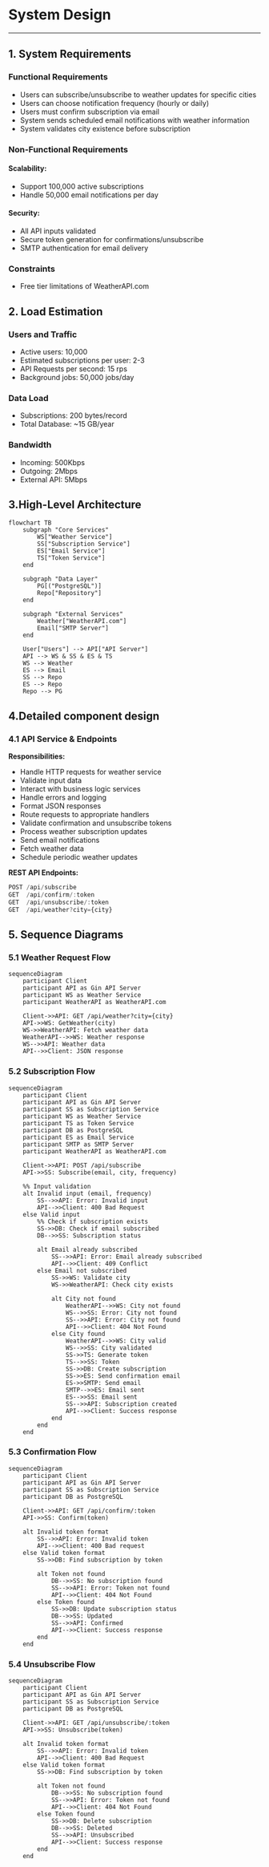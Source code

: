 # System Design 

---

## 1. System Requirements

### Functional Requirements

- Users can subscribe/unsubscribe to weather updates for specific cities
- Users can choose notification frequency (hourly or daily)
- Users must confirm subscription via email
- System sends scheduled email notifications with weather information
- System validates city existence before subscription

### Non-Functional Requirements

#### Scalability:
- Support 100,000 active subscriptions
- Handle 50,000 email notifications per day

#### Security:
- All API inputs validated
- Secure token generation for confirmations/unsubscribe
- SMTP authentication for email delivery

### Constraints
- Free tier limitations of WeatherAPI.com

## 2. Load Estimation

### Users and Traffic

- Active users: 10,000
- Estimated subscriptions per user: 2-3
- API Requests per second: 15 rps
- Background jobs: 50,000 jobs/day

### Data Load

- Subscriptions: 200 bytes/record
- Total Database: ~15 GB/year

### Bandwidth

- Incoming: 500Kbps
- Outgoing: 2Mbps
- External API: 5Mbps


## 3.High-Level Architecture

```mermaid
flowchart TB
    subgraph "Core Services"
        WS["Weather Service"]
        SS["Subscription Service"]
        ES["Email Service"]
        TS["Token Service"]
    end

    subgraph "Data Layer"
        PG[("PostgreSQL")]
        Repo["Repository"]
    end

    subgraph "External Services"
        Weather["WeatherAPI.com"]
        Email["SMTP Server"]
    end

    User["Users"] --> API["API Server"]
    API --> WS & SS & ES & TS
    WS --> Weather
    ES --> Email
    SS --> Repo
    ES --> Repo
    Repo --> PG
```

## 4.Detailed component design
### 4.1 API Service & Endpoints

**Responsibilities:**

- Handle HTTP requests for weather service
- Validate input data
- Interact with business logic services
- Handle errors and logging
- Format JSON responses
- Route requests to appropriate handlers
- Validate confirmation and unsubscribe tokens
- Process weather subscription updates
- Send email notifications
- Fetch weather data
- Schedule periodic weather updates

**REST API Endpoints:**

```typescript
POST /api/subscribe
GET  /api/confirm/:token
GET  /api/unsubscribe/:token
GET  /api/weather?city={city}
```

## 5. Sequence Diagrams

### 5.1 Weather Request Flow
```mermaid
sequenceDiagram
    participant Client
    participant API as Gin API Server
    participant WS as Weather Service
    participant WeatherAPI as WeatherAPI.com

    Client->>API: GET /api/weather?city={city}
    API->>WS: GetWeather(city)
    WS->>WeatherAPI: Fetch weather data
    WeatherAPI-->>WS: Weather response
    WS-->>API: Weather data
    API-->>Client: JSON response
```

### 5.2 Subscription Flow
```mermaid
sequenceDiagram
    participant Client
    participant API as Gin API Server
    participant SS as Subscription Service
    participant WS as Weather Service
    participant TS as Token Service
    participant DB as PostgreSQL
    participant ES as Email Service
    participant SMTP as SMTP Server
    participant WeatherAPI as WeatherAPI.com

    Client->>API: POST /api/subscribe
    API->>SS: Subscribe(email, city, frequency)
    
    %% Input validation
    alt Invalid input (email, frequency)
        SS-->>API: Error: Invalid input
        API-->>Client: 400 Bad Request
    else Valid input
        %% Check if subscription exists
        SS->>DB: Check if email subscribed
        DB-->>SS: Subscription status
        
        alt Email already subscribed
            SS-->>API: Error: Email already subscribed
            API-->>Client: 409 Conflict
        else Email not subscribed
            SS->>WS: Validate city
            WS->>WeatherAPI: Check city exists
            
            alt City not found
                WeatherAPI-->>WS: City not found
                WS-->>SS: Error: City not found
                SS-->>API: Error: City not found
                API-->>Client: 404 Not Found
            else City found
                WeatherAPI-->>WS: City valid
                WS-->>SS: City validated
                SS->>TS: Generate token
                TS-->>SS: Token
                SS->>DB: Create subscription
                SS->>ES: Send confirmation email
                ES->>SMTP: Send email
                SMTP-->>ES: Email sent
                ES-->>SS: Email sent
                SS-->>API: Subscription created
                API-->>Client: Success response
            end
        end
    end
```

### 5.3 Confirmation Flow
```mermaid
sequenceDiagram
    participant Client
    participant API as Gin API Server
    participant SS as Subscription Service
    participant DB as PostgreSQL

    Client->>API: GET /api/confirm/:token
    API->>SS: Confirm(token)
    
    alt Invalid token format
        SS-->>API: Error: Invalid token
        API-->>Client: 400 Bad request
    else Valid token format
        SS->>DB: Find subscription by token
        
        alt Token not found
            DB-->>SS: No subscription found
            SS-->>API: Error: Token not found
            API-->>Client: 404 Not Found
        else Token found
            SS->>DB: Update subscription status
            DB-->>SS: Updated
            SS-->>API: Confirmed
            API-->>Client: Success response
        end
    end
```
### 5.4 Unsubscribe Flow
```mermaid
sequenceDiagram
    participant Client
    participant API as Gin API Server
    participant SS as Subscription Service
    participant DB as PostgreSQL

    Client->>API: GET /api/unsubscribe/:token
    API->>SS: Unsubscribe(token)
    
    alt Invalid token format
        SS-->>API: Error: Invalid token
        API-->>Client: 400 Bad Request
    else Valid token format
        SS->>DB: Find subscription by token
        
        alt Token not found
            DB-->>SS: No subscription found
            SS-->>API: Error: Token not found
            API-->>Client: 404 Not Found
        else Token found
            SS->>DB: Delete subscription
            DB-->>SS: Deleted
            SS-->>API: Unsubscribed
            API-->>Client: Success response
        end
    end
```